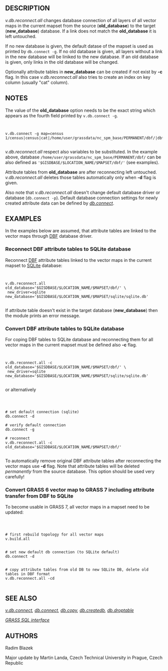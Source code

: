 
## DESCRIPTION

*v.db.reconnect.all* changes database connection of all layers
of all vector maps in the current mapset from the source
(**old\_database**) to the target (**new\_database**) database. If
a link does not match the **old\_database** it is left untouched.

If no new database is given, the default datase of the mapset is used as
printed by `db.connect -g`. If no old database is given, all
layers without a link in the new database will be liniked to the new
database. If an old database is given, only links in the old database
will be changed.

Optionally attribute tables in **new\_database** can be created if
not exist by **-c** flag. In this case *v.db.reconnect.all*
also tries to create an index on key column (usually "cat"
column).

## NOTES

The value of the **old\_database** option needs to be the exact
string which appears as the fourth field printed by
`v.db.connect -g`.

```


v.db.connect -g map=census
1/census|census|cat|/home/user/grassdata/nc_spm_base/PERMANENT/dbf/|dbf


```

*v.db.reconnect.all* respect also variables to be
substituted. In the example above,
database `/home/user/grassdata/nc_spm_base/PERMANENT/dbf/` can
be also defined as `'$GISDBASE/$LOCATION_NAME/$MAPSET/dbf/'`
(see examples).

Attribute tables from **old\_database** are after reconnecting left
untouched. *v.db.reconnect.all* deletes those tables
automatically only when **-d** flag is given.

Also note that *v.db.reconnect.all* doesn't change default
database driver or database (`db.connect -p`). Default database
connection settings for newly created attribute data can be defined
by *[db.connect](db.connect.html)*.

## EXAMPLES

In the examples below are assumed, that attribute tables are linked to
the vector maps through [DBF](grass-dbf.html) database
driver.

### Reconnect DBF attribute tables to SQLite database

Reconnect [DBF](grass-dbf.html) attribute tables linked to
the vector maps in the current mapset
to [SQLite](grass-sqlite.html) database:

```


v.db.reconnect.all old_database='$GISDBASE/$LOCATION_NAME/$MAPSET/dbf/' \
 new_driver=sqlite new_database='$GISDBASE/$LOCATION_NAME/$MAPSET/sqlite/sqlite.db'


```

If attribute table doesn't exist in the target database
(**new\_database**) then the module prints an error message.

### Convert DBF attribute tables to SQLite database

For coping DBF tables to SQLite database and reconnecting them for all
vector maps in the current mapset must be defined also **-c** flag.

```


v.db.reconnect.all -c old_database='$GISDBASE/$LOCATION_NAME/$MAPSET/dbf/' \
 new_driver=sqlite new_database='$GISDBASE/$LOCATION_NAME/$MAPSET/sqlite/sqlite.db'


```

or alternatively

```



# set default connection (sqlite)
db.connect -d

# verify default connection
db.connect -g

# reconnect
v.db.reconnect.all -c old_database='$GISDBASE/$LOCATION_NAME/$MAPSET/dbf/'


```

To automatically remove original DBF attribute tables after
reconnecting the vector maps use **-d** flag. Note that attribute
tables will be deleted *permanently* from the source
database. This option should be used very carefully!

### Convert GRASS 6 vector map to GRASS 7 including attribute transfer from DBF to SQLite

To become usable in GRASS 7, all vector maps in a mapset need to be updated:

```



# first rebuild topology for all vector maps
v.build.all


# set new default db connection (to SQLite default)
db.connect -d


# copy attribute tables from old DB to new SQLite DB, delete old tables in DBF format
v.db.reconnect.all -cd


```

## SEE ALSO

*[v.db.connect](v.db.connect.html),
[db.connect](db.connect.html),
[db.copy](db.copy.html),
[db.createdb](db.createdb.html),
[db.droptable](db.droptable.html)*

*[GRASS SQL interface](sql.html)*

## AUTHORS

Radim Blazek

Major update by Martin Landa, Czech Technical University in Prague, Czech Republic
